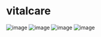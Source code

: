 # vitalcare
![image](https://github.com/Elaa-Mokrani/vital-care-projet-web/assets/134849120/00e0f645-d080-4049-93fe-984205725bee)
![image](https://github.com/Elaa-Mokrani/vital-care-projet-web/assets/134849120/a267d257-b2b2-48a6-a8ca-ff38ed1e652f)
![image](https://github.com/Elaa-Mokrani/vital-care-projet-web/assets/134849120/93b97aeb-a2b0-4d2e-b630-b90fa90029c9)
![image](https://github.com/Elaa-Mokrani/vital-care-projet-web/assets/134849120/9e65dc2c-ca2f-451e-84c0-bb4138e0577e)
